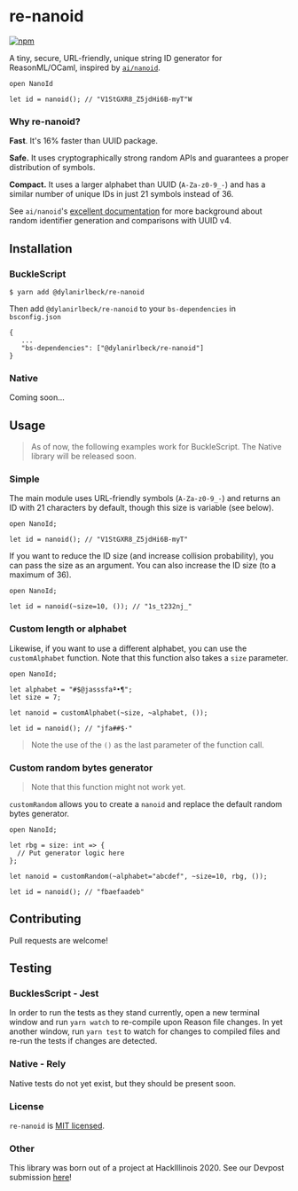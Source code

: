# re-nanoid

[![npm](https://img.shields.io/npm/v/%40dylanirlbeck%2Fre-nanoid.svg)](https://www.npmjs.com/package/%40dylanirlbeck%2Fre-nanoid)

A tiny, secure, URL-friendly, unique string ID generator for ReasonML/OCaml,
inspired by [`ai/nanoid`](https://github.com/ai/nanoid).

```reason
open NanoId

let id = nanoid(); // "V1StGXR8_Z5jdHi6B-myT"W
```

### Why re-nanoid?

**Fast**. It's 16% faster than UUID package.

**Safe.** It uses cryptographically strong random APIs
and guarantees a proper distribution of symbols.

**Compact.** It uses a larger alphabet than UUID (`A-Za-z0-9_-`)
and has a similar number of unique IDs in just 21 symbols instead of 36.

See `ai/nanoid`'s [excellent documentation](https://github.com/ai/nanoid/blob/master/README.md#table-of-contents) for more background about random identifier generation and comparisons with UUID v4.

## Installation

### BuckleScript

```
$ yarn add @dylanirlbeck/re-nanoid
```

Then add `@dylanirlbeck/re-nanoid` to your `bs-dependencies` in `bsconfig.json`

```
{
   ...
   "bs-dependencies": ["@dylanirlbeck/re-nanoid"]
}
```

### Native

Coming soon...

## Usage

> As of now, the following examples work for BuckleScript. The Native library
> will be released soon.

### Simple

The main module uses URL-friendly symbols (`A-Za-z0-9_-`) and returns an ID with
21 characters by default, though this size is variable (see below).

```reason
open NanoId;

let id = nanoid(); // "V1StGXR8_Z5jdHi6B-myT"
```

If you want to reduce the ID size (and increase collision probability), you can
pass the size as an argument. You can also increase the ID size (to a maximum of
36).

```reason
open NanoId;

let id = nanoid(~size=10, ()); // "1s_t232nj_"
```

### Custom length or alphabet

Likewise, if you want to use a different alphabet, you can use the
`customAlphabet` function. Note that this function also takes a `size`
parameter.

```reason
open NanoId;

let alphabet = "#$@jasssfaª•¶";
let size = 7;

let nanoid = customAlphabet(~size, ~alphabet, ());

let id = nanoid(); // "jfa##$·"
```

> Note the use of the `()` as the last parameter of the function call.

### Custom random bytes generator

> Note that this function might not work yet.

`customRandom` allows you to create a `nanoid` and replace the default random
bytes generator.

```reason
open NanoId;

let rbg = size: int => {
  // Put generator logic here
};

let nanoid = customRandom(~alphabet="abcdef", ~size=10, rbg, ());

let id = nanoid(); // "fbaefaadeb"
```

## Contributing

Pull requests are welcome!

## Testing

### BucklesScript - Jest

In order to run the tests as they stand currently, open a new terminal window
and run `yarn watch` to re-compile upon Reason file changes. In yet another
window, run `yarn test` to watch for changes to compiled files and re-run the
tests if changes are detected.

### Native - Rely

Native tests do not yet exist, but they should be present soon.

### License

`re-nanoid` is [MIT licensed](https://github.com/dylanirlbeck/re-nanoid/blob/master/LICENSE).

### Other

This library was born out of a project at HackIllinois 2020. See our Devpost submission [here](https://devpost.com/software/re-nanoid#updates)!
